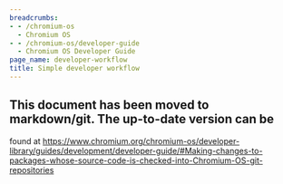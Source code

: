```yaml
---
breadcrumbs:
- - /chromium-os
  - Chromium OS
- - /chromium-os/developer-guide
  - Chromium OS Developer Guide
page_name: developer-workflow
title: Simple developer workflow
---
```


## This document has been moved to markdown/git. The up-to-date version can be
found at
<https://www.chromium.org/chromium-os/developer-library/guides/development/developer-guide/#Making-changes-to-packages-whose-source-code-is-checked-into-Chromium-OS-git-repositories>
